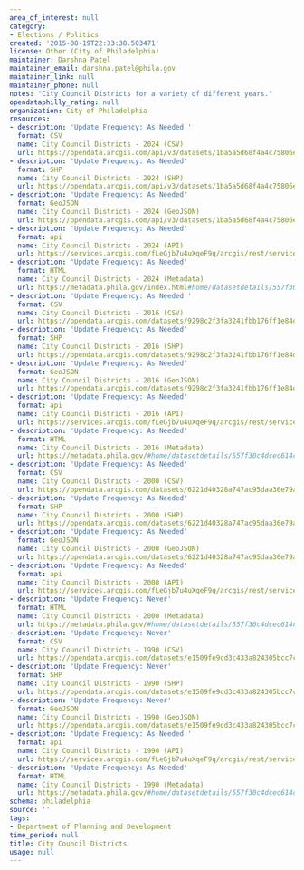 ```yaml
---
area_of_interest: null
category:
- Elections / Politics
created: '2015-08-19T22:33:38.503471'
license: Other (City of Philadelphia)
maintainer: Darshna Patel
maintainer_email: darshna.patel@phila.gov
maintainer_link: null
maintainer_phone: null
notes: "City Council Districts for a variety of different years."
opendataphilly_rating: null
organization: City of Philadelphia
resources:
- description: 'Update Frequency: As Needed '
  format: CSV
  name: City Council Districts - 2024 (CSV)
  url: https://opendata.arcgis.com/api/v3/datasets/1ba5a5d68f4a4c75806e78b1d9245924_0/downloads/data?format=csv&spatialRefId=4326&where=1%3D1
- description: 'Update Frequency: As Needed'
  format: SHP
  name: City Council Districts - 2024 (SHP)
  url: https://opendata.arcgis.com/api/v3/datasets/1ba5a5d68f4a4c75806e78b1d9245924_0/downloads/data?format=shp&spatialRefId=4326&where=1%3D1
- description: 'Update Frequency: As Needed'
  format: GeoJSON
  name: City Council Districts - 2024 (GeoJSON)
  url: https://opendata.arcgis.com/api/v3/datasets/1ba5a5d68f4a4c75806e78b1d9245924_0/downloads/data?format=geojson&spatialRefId=4326&where=1%3D1
- description: 'Update Frequency: As Needed'
  format: api
  name: City Council Districts - 2024 (API)
  url: https://services.arcgis.com/fLeGjb7u4uXqeF9q/arcgis/rest/services/Council_Districts_2024/FeatureServer/0/query?outFields=*&where=1%3D1
- description: 'Update Frequency: As Needed'
  format: HTML
  name: City Council Districts - 2024 (Metadata)
  url: https://metadata.phila.gov/index.html#home/datasetdetails/557f30c4dcec614c29ce8b67/representationdetails/629f61798ac3eb001e03cecd/
- description: 'Update Frequency: As Needed '
  format: CSV
  name: City Council Districts - 2016 (CSV)
  url: https://opendata.arcgis.com/datasets/9298c2f3fa3241fbb176ff1e84d33360_0.csv
- description: 'Update Frequency: As Needed'
  format: SHP
  name: City Council Districts - 2016 (SHP)
  url: https://opendata.arcgis.com/datasets/9298c2f3fa3241fbb176ff1e84d33360_0.zip
- description: 'Update Frequency: As Needed'
  format: GeoJSON
  name: City Council Districts - 2016 (GeoJSON)
  url: https://opendata.arcgis.com/datasets/9298c2f3fa3241fbb176ff1e84d33360_0.geojson
- description: 'Update Frequency: As Needed'
  format: api
  name: City Council Districts - 2016 (API)
  url: https://services.arcgis.com/fLeGjb7u4uXqeF9q/arcgis/rest/services/Council_Districts_2016/FeatureServer/0/query?outFields=*&where=1%3D1
- description: 'Update Frequency: As Needed'
  format: HTML
  name: City Council Districts - 2016 (Metadata)
  url: https://metadata.phila.gov/#home/datasetdetails/557f30c4dcec614c29ce8b67/representationdetails/557f30e1c579ea311699bb43/
- description: 'Update Frequency: As Needed'
  format: CSV
  name: City Council Districts - 2000 (CSV)
  url: https://opendata.arcgis.com/datasets/6221d40328a747ac95daa36e79a89bdd_0.csv
- description: 'Update Frequency: As Needed'
  format: SHP
  name: City Council Districts - 2000 (SHP)
  url: https://opendata.arcgis.com/datasets/6221d40328a747ac95daa36e79a89bdd_0.zip
- description: 'Update Frequency: As Needed'
  format: GeoJSON
  name: City Council Districts - 2000 (GeoJSON)
  url: https://opendata.arcgis.com/datasets/6221d40328a747ac95daa36e79a89bdd_0.geojson
- description: 'Update Frequency: As Needed'
  format: api
  name: City Council Districts - 2000 (API)
  url: https://services.arcgis.com/fLeGjb7u4uXqeF9q/arcgis/rest/services/Council_Districts_2000/FeatureServer/0/query?outFields=*&where=1%3D1
- description: 'Update Frequency: Never'
  format: HTML
  name: City Council Districts - 2000 (Metadata)
  url: https://metadata.phila.gov/#home/datasetdetails/557f30c4dcec614c29ce8b67/representationdetails/557f30e0c579ea311699bb42/
- description: 'Update Frequency: Never'
  format: CSV
  name: City Council Districts - 1990 (CSV)
  url: https://opendata.arcgis.com/datasets/e1509fe9cd3c433a824305bcc7c84797_0.csv
- description: 'Update Frequency: Never'
  format: SHP
  name: City Council Districts - 1990 (SHP)
  url: https://opendata.arcgis.com/datasets/e1509fe9cd3c433a824305bcc7c84797_0.zip
- description: 'Update Frequency: Never'
  format: GeoJSON
  name: City Council Districts - 1990 (GeoJSON)
  url: https://opendata.arcgis.com/datasets/e1509fe9cd3c433a824305bcc7c84797_0.geojson
- description: 'Update Frequency: As Needed '
  format: api
  name: City Council Districts - 1990 (API)
  url: https://services.arcgis.com/fLeGjb7u4uXqeF9q/arcgis/rest/services/Council_Districts_1990/FeatureServer/0/query?outFields=*&where=1%3D1
- description: 'Update Frequency: As Needed'
  format: HTML
  name: City Council Districts - 1990 (Metadata)
  url: https://metadata.phila.gov/#home/datasetdetails/557f30c4dcec614c29ce8b67/representationdetails/55438ad09b989a05172d0d83/
schema: philadelphia
source: ''
tags:
- Department of Planning and Development
time_period: null
title: City Council Districts
usage: null
---
```


